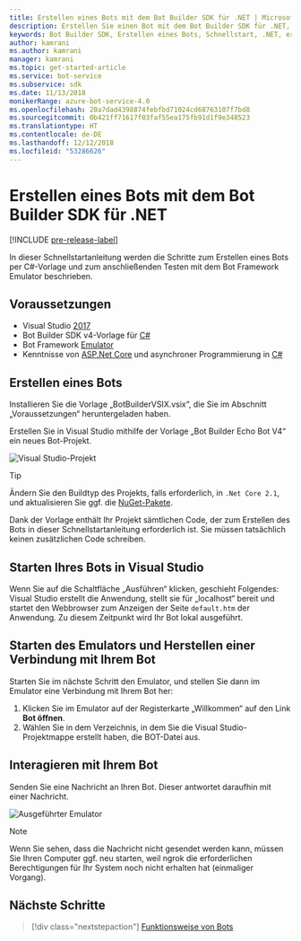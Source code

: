 ```yaml
---
title: Erstellen eines Bots mit dem Bot Builder SDK für .NET | Microsoft-Dokumentation
description: Erstellen Sie einen Bot mit dem Bot Builder SDK für .NET, einem leistungsstarken Konstruktionsframework für Bots.
keywords: Bot Builder SDK, Erstellen eines Bots, Schnellstart, .NET, erste Schritte, C#-Bot
author: kamrani
ms.author: kamrani
manager: kamrani
ms.topic: get-started-article
ms.service: bot-service
ms.subservice: sdk
ms.date: 11/13/2018
monikerRange: azure-bot-service-4.0
ms.openlocfilehash: 20a7dad4398874febfbd71024cd68763107f7bd8
ms.sourcegitcommit: 0b421ff71617f03faf55ea175fb91d1f9e348523
ms.translationtype: HT
ms.contentlocale: de-DE
ms.lasthandoff: 12/12/2018
ms.locfileid: "53286626"
---
```

# <a name="create-a-bot-with-the-bot-builder-sdk-for-net"></a>Erstellen eines Bots mit dem Bot Builder SDK für .NET
[!INCLUDE [pre-release-label](../includes/pre-release-label.md)]

In dieser Schnellstartanleitung werden die Schritte zum Erstellen eines Bots per C#-Vorlage und zum anschließenden Testen mit dem Bot Framework Emulator beschrieben.

## <a name="prerequisites"></a>Voraussetzungen
- Visual Studio [2017](https://www.visualstudio.com/downloads)
- Bot Builder SDK v4-Vorlage für [C#](https://aka.ms/bot-vsix)
- Bot Framework [Emulator](https://aka.ms/Emulator-wiki-getting-started)
- Kenntnisse von [ASP.Net Core](https://docs.microsoft.com/aspnet/core/) und asynchroner Programmierung in [C#](https://docs.microsoft.com/en-us/dotnet/csharp/programming-guide/concepts/async/index)

## <a name="create-a-bot"></a>Erstellen eines Bots
Installieren Sie die Vorlage „BotBuilderVSIX.vsix“, die Sie im Abschnitt „Voraussetzungen“ heruntergeladen haben.

Erstellen Sie in Visual Studio mithilfe der Vorlage „Bot Builder Echo Bot V4“ ein neues Bot-Projekt.

![Visual Studio-Projekt](../media/azure-bot-quickstarts/bot-builder-dotnet-project.png)

> [!TIP] 
> Ändern Sie den Buildtyp des Projekts, falls erforderlich, in ``.Net Core 2.1``, und aktualisieren Sie ggf. die [NuGet-Pakete](https://docs.microsoft.com/en-us/nuget/quickstart/install-and-use-a-package-in-visual-studio).

Dank der Vorlage enthält Ihr Projekt sämtlichen Code, der zum Erstellen des Bots in dieser Schnellstartanleitung erforderlich ist. Sie müssen tatsächlich keinen zusätzlichen Code schreiben.

## <a name="start-your-bot-in-visual-studio"></a>Starten Ihres Bots in Visual Studio

Wenn Sie auf die Schaltfläche „Ausführen“ klicken, geschieht Folgendes: Visual Studio erstellt die Anwendung, stellt sie für „localhost“ bereit und startet den Webbrowser zum Anzeigen der Seite `default.htm` der Anwendung. Zu diesem Zeitpunkt wird Ihr Bot lokal ausgeführt.

## <a name="start-the-emulator-and-connect-your-bot"></a>Starten des Emulators und Herstellen einer Verbindung mit Ihrem Bot

Starten Sie im nächste Schritt den Emulator, und stellen Sie dann im Emulator eine Verbindung mit Ihrem Bot her:

1. Klicken Sie im Emulator auf der Registerkarte „Willkommen“ auf den Link **Bot öffnen**. 
2. Wählen Sie in dem Verzeichnis, in dem Sie die Visual Studio-Projektmappe erstellt haben, die BOT-Datei aus.

## <a name="interact-with-your-bot"></a>Interagieren mit Ihrem Bot

Senden Sie eine Nachricht an Ihren Bot. Dieser antwortet daraufhin mit einer Nachricht.

![Ausgeführter Emulator](../media/emulator-v4/emulator-running.png)

> [!NOTE]
> Wenn Sie sehen, dass die Nachricht nicht gesendet werden kann, müssen Sie Ihren Computer ggf. neu starten, weil ngrok die erforderlichen Berechtigungen für Ihr System noch nicht erhalten hat (einmaliger Vorgang).

## <a name="next-steps"></a>Nächste Schritte

> [!div class="nextstepaction"]
> [Funktionsweise von Bots](../v4sdk/bot-builder-basics.md) 
